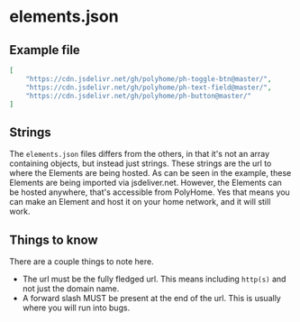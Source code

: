 # elements.json

## Example file

```json
[
	"https://cdn.jsdelivr.net/gh/polyhome/ph-toggle-btn@master/",
	"https://cdn.jsdelivr.net/gh/polyhome/ph-text-field@master/",
	"https://cdn.jsdelivr.net/gh/polyhome/ph-button@master/"
]
```

## Strings

The `elements.json` files differs from the others, in that it's not an array containing objects, but instead just strings. These strings are the url to where the Elements are being hosted. As can be seen in the example, these Elements are being imported via jsdeliver.net. However, the Elements can be hosted anywhere, that's accessible from PolyHome. Yes that means you can make an Element and host it on your home network, and it will still work.

## Things to know

There are a couple things to note here.

- The url must be the fully fledged url. This means including `http(s)` and not just the domain name.
- A forward slash MUST be present at the end of the url. This is usually where you will run into bugs.
